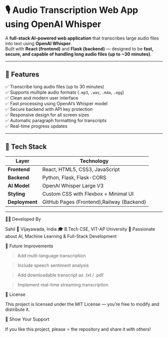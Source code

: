 # 🎙️ Audio Transcription Web App using OpenAI Whisper

A **full-stack AI-powered web application** that transcribes large audio files into text using **OpenAI Whisper**.  
Built with **React (frontend)** and **Flask (backend)** — designed to be **fast, secure, and capable of handling long audio files (up to ~30 minutes)**.

---

## 🚀 Features

✅ Transcribe long audio files (up to 30 minutes)  
✅ Supports multiple audio formats (`.mp3`, `.wav`, `.m4a`, `.ogg`)  
✅ Clean and modern user interface  
✅ Fast processing using OpenAI’s Whisper model  
✅ Secure backend with API key protection  
✅ Responsive design for all screen sizes  
✅ Automatic paragraph formatting for transcripts  
✅ Real-time progress updates  

---

## 🧠 Tech Stack

| Layer          | Technology |
|----------------|----------------------|
| **Frontend**   | React, HTML5, CSS3, JavaScript |
| **Backend**    | Python, Flask, Flask-CORS |
| **AI Model**   | OpenAI Whisper Large V3 |
| **Styling**    | Custom CSS with Flexbox + Minimal UI |
| **Deployment** | GitHub Pages (Frontend),Railway (Backend) |

---


🧑‍💻 Developed By

Sahil
📍 Vijayawada, India
🎓 B.Tech CSE, VIT-AP University
💬 Passionate about AI, Machine Learning & Full-Stack Development

🧰 Future Improvements

> Add multi-language transcription

> Include speech sentiment analysis

> Add downloadable transcript as .txt / .pdf

> Implement real-time streaming transcription

📜 License

This project is licensed under the MIT License — you’re free to modify and distribute it.

🌟 Show Your Support

If you like this project, please ⭐ the repository and share it with others!
